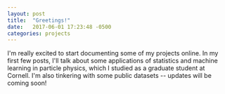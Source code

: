 ```yaml
---
layout: post
title:  "Greetings!"
date:   2017-06-01 17:23:48 -0500
categories: projects
---
```


I'm really excited to start documenting some of my projects online.  In my first few posts, I'll talk about some applications of statistics and machine learning in particle physics, which I studied as a graduate student at Cornell.  I'm also tinkering with some public datasets -- updates will be coming soon!
